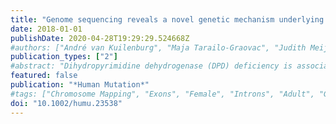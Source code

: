 ```yaml
---
title: "Genome sequencing reveals a novel genetic mechanism underlying dihydropyrimidine dehydrogenase deficiency: A novel missense variant c.1700G>A and a large intragenic inversion in DPYD spanning intron 8 to intron 12"
date: 2018-01-01
publishDate: 2020-04-28T19:29:29.524668Z
#authors: ["André van Kuilenburg", "Maja Tarailo-Graovac", "Judith Meijer", "Britt Drögemöller", "Jerry Vockley", "Dirk Maurer", "Doreen Dobritzsch", "Colin Ross", "Wyeth Wasserman", "Rutger Meinsma", "Lida Zoetekouw", "Clara van Karnebeek"]
publication_types: ["2"]
#abstract: "Dihydropyrimidine dehydrogenase (DPD) deficiency is associated with a variable clinical presentation. A family with three DPD-deficient patients presented with unusual clinical phenotypes including pregnancy-induced symptoms, transient visual impairment, severe developmental delay, cortical blindness, and delayed myelination in the brain. DPYD Sanger sequencing showed heterozygosity for the c.1905+1GtextgreaterA mutation and a novel missense variant c.1700GtextgreaterA (p.G567E). The recombinantly expressed p.G567E DPD variant showed increased temperature lability probably caused by structural rearrangements within the DPD protein. Genome sequencing of the affected son established compound heterozygosity for the c.1700GtextgreaterA and an imperfect 115,731 bp inversion with breakpoints at chr1: 98,113,121 (intron 8) and chr1: 97,997,390 (intron 12) of the DPYD associated with a 4 bp deletion (chr1: 97,997,386_97,997,389del). Whole exome and mitochondrial DNA analyses for the mother and daughter did not reveal additional mutated genes of significance. Thus, an inversion in DPYD should be considered in patients with an inconclusive genotype or unusual clinical phenotype."
featured: false
publication: "*Human Mutation*"
#tags: ["Chromosome Mapping", "Exons", "Female", "Introns", "Adult", "Genotype", "Humans", "Male", "Phenotype", "Mutation", "Missense", "Adolescent", "Child", "Preschool", "Infant", "Heterozygote", "Whole Genome Sequencing", "dihydropyrimidine dehydrogenase", "Dihydropyrimidine Dehydrogenase Deficiency", "Dihydrouracil Dehydrogenase (NADP)", "DPYD", "inversion", "Paraparesis", "Spastic", "Sequence Deletion", "whole genome sequencing"]
doi: "10.1002/humu.23538"
---
```



